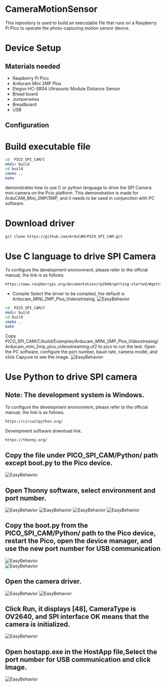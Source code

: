 # CameraMotionSensor 
This repository is used to build an executable file that runs on a Raspberry Pi Pico to operate the photo-capturing motion sensor device. 

# Device Setup
## Materials needed
- Raspberry Pi Pico
- Arducam Mini 2MP Plus
- Elegoo HC-SR04 Ultrasonic Module Distance Sensor
- Bread board 
- Jumperwires 
- Breadboard
- USB
## Configuration

# Build executable file
```bash
cd  PICO_SPI_CAM/C
mkdir build
cd build
cmake ..
make 
```

demonstrates how to use C or python language to drive the SPI Camera mini camera on the Pcio platform. 
This demonstration is made for ArduCAM_Mini_2MP/5MP, and it needs to be used in conjunction with PC software.

# Download driver
```bash
git clone https://github.com/ArduCAM/PICO_SPI_CAM.git
```

# Use C language to drive SPI Camera
To configure the development environment, please refer to the official manual, the link is as follows.
```bash
https://www.raspberrypi.org/documentation/rp2040/getting-started/#getting-started-with-c
```
- Compile
Select the driver to be compiled, the default is Arducam_MINI_2MP_Plus_Videostreaing.
![EasyBehavior](https://github.com/UCTRONICS/pic/blob/master/pico/Spi%20Camera/1.png)
```bash
cd  PICO_SPI_CAM/C
mkdir build
cd build
cmake ..
make 
```
Copy PICO_SPI_CAM/C/build/Examples/Arducam_MINI_2MP_Plus_Videostreaing/Arducam_mini_2mp_plus_videostreaming.uf2 to pico to run the test.
Open the PC software, configure the port number, baud rate, camera model, and click Capyure to see the image.
![EasyBehavior](https://github.com/UCTRONICS/pic/blob/master/pico/Spi%20Camera/2.png)

# Use Python to drive SPI camera
## Note: The development system is Windows. 
To configure the development environment, please refer to the official manual, the link is as follows.
```bash
https://circuitpython.org/
```
Development software download link.
```bash
https://thonny.org/
```

## Copy the file under PICO_SPI_CAM/Python/ path except boot.py to the Pico device.
![EasyBehavior](https://github.com/UCTRONICS/pic/blob/master/pico/Spi%20Camera/3.png)
## Open Thonny software, select environment and port number. 
![EasyBehavior](https://github.com/UCTRONICS/pic/blob/master/pico/Spi%20Camera/4.png)
![EasyBehavior](https://github.com/UCTRONICS/pic/blob/master/pico/Spi%20Camera/5.png)
![EasyBehavior](https://github.com/UCTRONICS/pic/blob/master/pico/Spi%20Camera/10.png)
![EasyBehavior](https://github.com/UCTRONICS/pic/blob/master/pico/Spi%20Camera/11.png)
## Copy the boot.py from the PICO_SPI_CAM/Python/ path to the Pico device, restart the Pico, open the device manager, and use the new port number for USB communication
![EasyBehavior](https://github.com/UCTRONICS/pic/blob/master/pico/Spi%20Camera/12.png)	
![EasyBehavior](https://github.com/UCTRONICS/pic/blob/master/pico/Spi%20Camera/13.png)	
## Open the camera driver. 
![EasyBehavior](https://github.com/UCTRONICS/pic/blob/master/pico/Spi%20Camera/6.png)
![EasyBehavior](https://github.com/UCTRONICS/pic/blob/master/pico/Spi%20Camera/7.png)
## Click Run, it displays [48], CameraType is OV2640, and SPI interface OK means that the camera is initialized. 
![EasyBehavior](https://github.com/UCTRONICS/pic/blob/master/pico/Spi%20Camera/8.png)
## Open hostapp.exe in the HostApp file,Select the port number for USB communication and click Image. 
![EasyBehavior](https://github.com/UCTRONICS/pic/blob/master/pico/Spi%20Camera/9.png)
